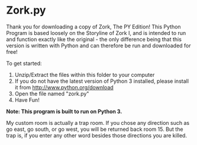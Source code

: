 # Zork.py

Thank you for downloading a copy of Zork, The PY Edition!
This Python Program is based loosely on the Storyline of Zork I, and is intended to run and function exactly like the original -
the only difference being that this version is written with Python and can therefore be run and downloaded for free!

To get started:
1. Unzip/Extract the files within this folder to your computer
1. If you do not have the latest version of Python 3 installed, please install it from http://www.python.org/download
1. Open the file named "zork.py"
1. Have Fun!

**Note: This program is built to run on Python 3.**

My custom room is actually a trap room. If you chose any direction such as go east, go south, or go west, you will be returned back room 15. But the trap is, if you enter any other word besides those directions you are killed.
